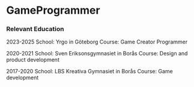 # GameProgrammer

### Relevant Education
2023-2025 School: Yrgo in Göteborg
Course: Game Creator Programmer

2020-2021 School: Sven Eriksonsgymnasiet in Borås
Course: Design and product development

2017-2020 School: LBS Kreativa Gymnasiet in Borås
Course: Game development
